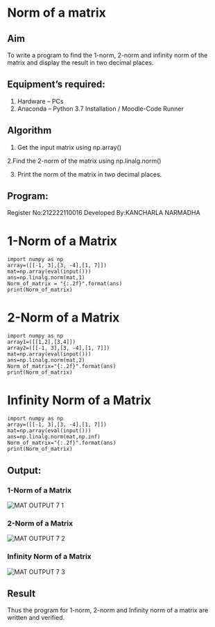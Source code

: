 # Norm of a matrix
## Aim
To write a program to find the 1-norm, 2-norm and infinity norm of the matrix and display the result in two decimal places.
## Equipment’s required:
1.	Hardware – PCs
2.	Anaconda – Python 3.7 Installation / Moodle-Code Runner


## Algorithm

1. Get the input matrix using np.array()   

2.Find the 2-norm of the matrix using np.linalg.norm()

3. Print the norm of the matrix in two decimal places.

## Program:


 Register No:212222110016
 Developed By:KANCHARLA NARMADHA
 
# 1-Norm of a Matrix
```
import numpy as np
array=([[-1, 3],[3, -4],[1, 7]])
mat=np.array(eval(input()))
ans=np.linalg.norm(mat,1)
Norm_of_matrix = "{:.2f}".format(ans)
print(Norm_of_matrix)
```




# 2-Norm of a Matrix
```
import numpy as np
array1=([[1,2],[3,4]])
array2=([[-1, 3],[3, -4],[1, 7]])
mat=np.array(eval(input()))
ans=np.linalg.norm(mat,2)
Norm_of_matrix="{:.2f}".format(ans)
print(Norm_of_matrix)
```



# Infinity Norm of a Matrix
```
import numpy as np
array=([[-1, 3],[3, -4],[1, 7]])
mat=np.array(eval(input()))
ans=np.linalg.norm(mat,np.inf)
Norm_of_matrix="{:.2f}".format(ans)
print(Norm_of_matrix)
```


## Output:
### 1-Norm of a Matrix

![MAT OUTPUT 7 1](https://github.com/kancharlaNarmadha/Norm-of-a-matrix/assets/119559316/bba30d35-e72d-4ded-88c8-c6df5ecf8afc)



### 2-Norm of a Matrix


![MAT OUTPUT 7 2](https://github.com/kancharlaNarmadha/Norm-of-a-matrix/assets/119559316/301b78ff-5aee-40c7-98a5-7d1be4e97bd6)



### Infinity Norm of a Matrix

![MAT OUTPUT 7 3](https://github.com/kancharlaNarmadha/Norm-of-a-matrix/assets/119559316/53ec57d6-b266-4f92-8cd7-009ec6a3e052)


## Result
Thus the program for 1-norm, 2-norm and Infinity norm of a matrix are written and verified.
